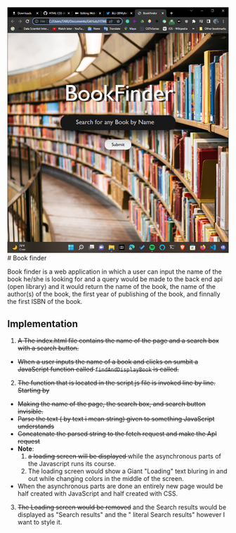 <img src="..\img\bookFInder1.png">
# Book finder
<p>Book finder is a web application in which a user can
input the name of the book he/she is looking for and a
query would be made to the back end api (open library)
and it would return the name of the book, the name of the 
author(s) of the book, the first year of publishing of the 
book, and finnally the first ISBN of the book.</p>

## Implementation
1. <s>A The index.html file contains the name of the page and a search box with a search button. </s>
 - <s>When a user inputs the name of a book and clicks on sumbit a JavaScript function called `findAndDisplayBook` is called.</s>
2. <s>The function that is located in the script.js file is invoked line by line. Starting by </s>
  - <s>Making the name of the page, the search box, and search button invisible.</s>
  - <s>Parse the text ( by text i mean string) given to something JavaScript understands </s>
  - <s>Concatenate the parsed string to the fetch request and make the ApI request</s>
  - <b>Note</b>: 
     1. <s>a loading screen will be displayed </s>while the asynchronous parts of the Javascript runs its course. 
     2. The loading screen would show a Giant "Loading" text bluring in and out while changing colors in the middle of the screen.
  - When the asynchronous parts are done an entirely new page would be half created with JavaScript and half created with CSS.
3. <s>The Loading screen would be removed</s> and the </s>Search results would be displayed</s> as "Search results" and  the " literal Search results" however I want to style it. 

